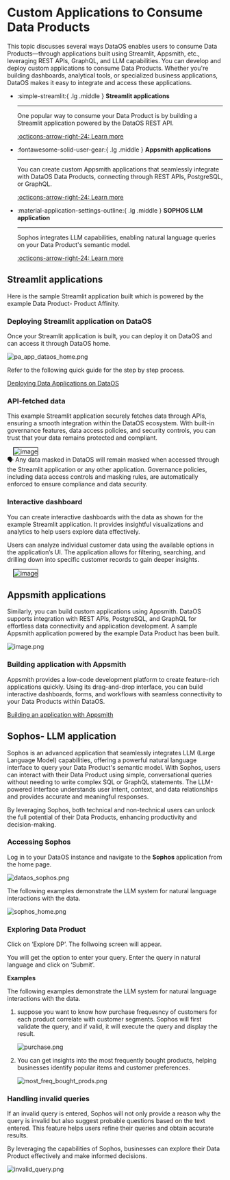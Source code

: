 # Custom Applications to Consume Data Products

This topic discusses several ways DataOS enables users to consume Data Products—through applications built using Streamlit, Appsmith, etc., leveraging REST APIs, GraphQL, and LLM capabilities. You can develop and deploy custom applications to consume Data Products. Whether you're building dashboards, analytical tools, or specialized business applications, DataOS makes it easy to integrate and access these applications.

<div class= "grid cards" markdown>

-   :simple-streamlit:{ .lg .middle } **Streamlit applications**

    ---
    One popular way to consume your Data Product is by building a Streamlit application powered by the DataOS REST API.

    [:octicons-arrow-right-24: Learn more](/learn/dp_consumer_learn_track/apps_consume_data_products/#streamlit-applications)


-   :fontawesome-solid-user-gear:{ .lg .middle } **Appsmith applications**

    ---
    You can create custom Appsmith applications that seamlessly integrate with DataOS Data Products, connecting through REST APIs, PostgreSQL, or GraphQL.

    [:octicons-arrow-right-24:  Learn more](/learn/dp_consumer_learn_track/apps_consume_data_products/#appsmith-applications)

-   :material-application-settings-outline:{ .lg .middle } **SOPHOS LLM application**

    ---
    Sophos integrates LLM capabilities, enabling natural language queries on your Data Product's semantic model.

    [:octicons-arrow-right-24: Learn more](/learn/dp_consumer_learn_track/apps_consume_data_products/#sophos-llm-application)

</div>

## Streamlit applications

Here is the sample Streamlit application built which is powered by the example Data Product- Product Affinity.

### **Deploying Streamlit application on DataOS**

Once your Streamlit application is built, you can deploy it on DataOS and can access it through DataOS home.

![pa_app_dataos_home.png](/learn/dp_consumer_learn_track/apps_consume_data_products/pa_app_dataos_home.png)

Refer to the following quick guide for the step by step process.

[Deploying Data Applications on DataOS](/quick_guides/deploy_data_app_using_container_stack/)

### **API-fetched data**

This example Streamlit application securely fetches data through APIs, ensuring a smooth integration within the DataOS ecosystem. With built-in governance features, data access policies, and security controls, you can trust that your data remains protected and compliant.

<div style="text-align: left; padding-left: 1em;">
<img src="/learn/dp_consumer_learn_track/apps_consume_data_products/api_fetched_data.png" alt="image" style="max-width: 50%; height: auto; border: 1px solid #000;">
</div>

<!-- ![api_fetched_data.png](/learn/dp_consumer_learn_track/apps_consume_data_products/api_fetched_data.png) -->

<aside class="callout">
🗣 Any data masked in DataOS will remain masked when accessed through the Streamlit application or any other application. Governance policies, including data access controls and masking rules, are automatically enforced to ensure compliance and data security.

</aside>

### **Interactive dashboard**

You can create interactive dashboards with the data as shown for the example Streamlit application. It provides insightful visualizations and analytics to help users explore data effectively. 

Users can analyze individual customer data using the available options in the application’s UI. The application allows for filtering, searching, and drilling down into specific customer records to gain deeper insights.

<div style="text-align: left; padding-left: 1em;">
<img src="/learn/dp_consumer_learn_track/apps_consume_data_products/dashboard.png" alt="image" style="max-width: 50%; height: auto; border: 1px solid #000;">
</div>

<!-- ![dashboard.png](/learn/dp_consumer_learn_track/apps_consume_data_products/dashboard.png) -->

## Appsmith applications

Similarly, you can build custom applications using Appsmith. DataOS supports integration with REST APIs, PostgreSQL, and GraphQL for effortless data connectivity and application development. A sample Appsmith application powered by the example Data Product has been built.

![image.png](/learn/dp_consumer_learn_track/apps_consume_data_products/image.png)

### **Building application with Appsmith** 

Appsmith provides a low-code development platform to create feature-rich applications quickly. Using its drag-and-drop interface, you can build interactive dashboards, forms, and workflows with seamless connectivity to your Data Products within DataOS.

[Building an application with Appsmith](/learn/dp_consumer_learn_track/apps_consume_data_products/build_app_appsmith/)

## Sophos- LLM application

Sophos is an advanced application that seamlessly integrates LLM (Large Language Model) capabilities, offering a powerful natural language interface to query your Data Product's semantic model. With Sophos, users can interact with their Data Product using simple, conversational queries without needing to write complex SQL or GraphQL statements. The LLM-powered interface understands user intent, context, and data relationships and provides accurate and meaningful responses.

By leveraging Sophos, both technical and non-technical users can unlock the full potential of their Data Products, enhancing productivity and decision-making.

### **Accessing Sophos**

Log in to your DataOS instance and navigate to the **Sophos** application from the home page.

![dataos_sophos.png](/learn/dp_consumer_learn_track/apps_consume_data_products/dataos_sophos.png)

The following examples demonstrate the LLM system for natural language interactions with the data. 

![sophos_home.png](/learn/dp_consumer_learn_track/apps_consume_data_products/sophos_home.png)

### **Exploring Data Product**

Click on ‘Explore DP’. The follwoing screen will appear.

You will get the option to enter your query. Enter the query in natural language and click on ‘Submit’. 

**Examples**

The following examples demonstrate the LLM system for natural language interactions with the data.

1. suppose you want to know how purchase frequesncy of customers for each product correlate with customer segments. Sophos will first validate the query, and if valid, it will execute the query and display the result.
    
    ![purchase.png](/learn/dp_consumer_learn_track/apps_consume_data_products/purchase.png)
    
2. You can get insights into the most frequently bought products, helping businesses identify popular items and customer preferences.
    
    ![most_freq_bought_prods.png](/learn/dp_consumer_learn_track/apps_consume_data_products/most_freq_bought_prods.png)
    

### **Handling invalid queries**

If an invalid query is entered, Sophos will not only provide a reason why the query is invalid but also suggest probable questions based on the text entered. This feature helps users refine their queries and obtain accurate results.

By leveraging the capabilities of Sophos, businesses can explore their Data Product effectively and make informed decisions.

![invalid_query.png](/learn/dp_consumer_learn_track/apps_consume_data_products/invalid_query.png)

